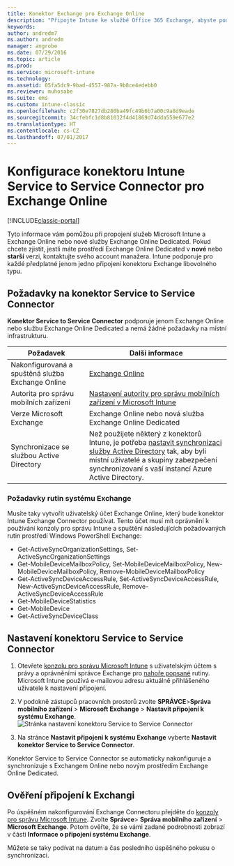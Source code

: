 ```yaml
---
title: Konektor Exchange pro Exchange Online
description: "Připojte Intune ke službě Office 365 Exchange, abyste podporovali správu mobilních zařízení Exchange ActiveSync (MDM)."
keywords: 
author: andredm7
ms.author: andredm
manager: angrobe
ms.date: 07/29/2016
ms.topic: article
ms.prod: 
ms.service: microsoft-intune
ms.technology: 
ms.assetid: 05fa5dc9-9bad-4557-987a-9b8ce4edebb0
ms.reviewer: muhosabe
ms.suite: ems
ms.custom: intune-classic
ms.openlocfilehash: c2f30e7827db280ba49fc49b6b7a00c9a8d9eade
ms.sourcegitcommit: 34cfebfc1d8b81032f4d41869d74dda559e677e2
ms.translationtype: HT
ms.contentlocale: cs-CZ
ms.lasthandoff: 07/01/2017
---
```

# <a name="configure-the-intune-service-to-service-connector-for-exchange-online"></a>Konfigurace konektoru Intune Service to Service Connector pro Exchange Online

[!INCLUDE[classic-portal](../includes/classic-portal.md)]

Tyto informace vám pomůžou při propojení služeb Microsoft Intune a Exchange Online nebo nové služby Exchange Online Dedicated. Pokud chcete zjistit, jestli máte prostředí Exchange Online Dedicated v **nové** nebo **starší** verzi, kontaktujte svého account manažera. Intune podporuje pro každé předplatné jenom jedno připojení konektoru Exchange libovolného typu.

## <a name="service-to-service-connector-requirements"></a>Požadavky na konektor Service to Service Connector
**Konektor Service to Service Connector** podporuje jenom Exchange Online nebo službu Exchange Online Dedicated a nemá žádné požadavky na místní infrastrukturu.

|Požadavek|Další informace|
|---------------|--------------------|
|Nakonfigurovaná a spuštěná služba Exchange Online|[Exchange Online](https://technet.microsoft.com/library/jj200580.aspx) |
|Autorita pro správu mobilních zařízení| [Nastavení autority pro správu mobilních zařízení v Microsoft Intune](prerequisites-for-enrollment.md#step-2-set-mdm-authority)|
|Verze Microsoft Exchange|Exchange Online nebo nová služba Exchange Online Dedicated|/intune/users-permissions-add
|Synchronizace se službou Active Directory|Než použijete některý z konektorů Intune, je potřeba [nastavit synchronizaci služby Active Directory](/intune/users-permissions-add) tak, aby byli místní uživatelé a skupiny zabezpečení synchronizovaní s vaší instancí Azure Active Directory.|

### <a name="exchange-cmdlet-requirements"></a>Požadavky rutin systému Exchange

Musíte taky vytvořit uživatelský účet Exchange Online, který bude konektor Intune Exchange Connector používat. Tento účet musí mít oprávnění k používání konzoly pro správu Intune a spuštění následujících požadovaných rutin prostředí Windows PowerShell Exchange:

 - Get-ActiveSyncOrganizationSettings, Set-ActiveSyncOrganizationSettings
 - Get-MobileDeviceMailboxPolicy, Set-MobileDeviceMailboxPolicy, New-MobileDeviceMailboxPolicy, Remove-MobileDeviceMailboxPolicy
 - Get-ActiveSyncDeviceAccessRule, Set-ActiveSyncDeviceAccessRule, New-ActiveSyncDeviceAccessRule, Remove-ActiveSyncDeviceAccessRule
 - Get-MobileDeviceStatistics
 - Get-MobileDevice
 - Get-ActiveSyncDeviceClass

## <a name="set-up-the-service-to-service-connector"></a>Nastavení konektoru Service to Service Connector

1. Otevřete [konzolu pro správu Microsoft Intune](https://manage.microsoft.com) s uživatelským účtem s právy a oprávněními správce Exchange pro [nahoře popsané](#exchange-cmdlet-requirements) rutiny. Microsoft Intune používá e-mailovou adresu aktuálně přihlášeného uživatele k nastavení připojení.

2.  V podokně zástupců pracovních prostorů zvolte **SPRÁVCE**>**Správa mobilního zařízení** > **Microsoft Exchange** > **Nastavit připojení k systému Exchange**.
![Stránka nastavení konektoru Service to Service Connector](../media/intunesa5cservicetoserviceconnector.png)

3.  Na stránce **Nastavit připojení k systému Exchange** vyberte **Nastavit konektor Service to Service Connector**.


Konektor Service to Service Connector se automaticky nakonfiguruje a synchronizuje s Exchangem Online nebo novým prostředím Exchange Online Dedicated.

## <a name="validate-your-exchange-connection"></a>Ověření připojení k Exchangi

Po úspěšném nakonfigurování Exchange Connectoru přejděte do [konzoly pro správu Microsoft Intune](https://manage.microsoft.com). Zvolte **Správce**> **Správa mobilního zařízení** > **Microsoft Exchange**. Potom ověřte, že se vámi zadané podrobnosti zobrazí v části **Informace o připojení systému Exchange**.

Můžete se taky podívat na datum a čas posledního úspěšného pokusu o synchronizaci.
